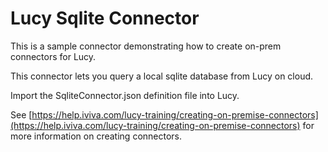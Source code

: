 # Lucy Sqlite Connector

This is a sample connector demonstrating how to create on-prem connectors for Lucy.

This connector lets you query a local sqlite database from Lucy on cloud.

Import the SqliteConnector.json definition file into Lucy.

See [https://help.iviva.com/lucy-training/creating-on-premise-connectors](https://help.iviva.com/lucy-training/creating-on-premise-connectors) for more information on creating connectors.
